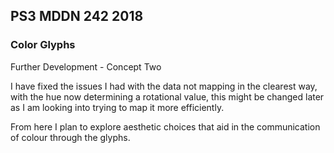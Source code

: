 ## PS3 MDDN 242 2018

### Color Glyphs

Further Development - Concept Two

I have fixed the issues I had with the data not mapping in the clearest way, with the hue now determining a rotational value, this might be changed later as I am looking into trying to map it more efficiently.

From here I plan to explore aesthetic choices that aid in the communication of colour through the glyphs.
